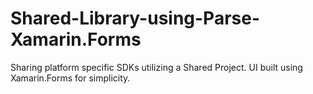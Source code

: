 Shared-Library-using-Parse-Xamarin.Forms
========================================

Sharing platform specific SDKs utilizing a Shared Project. UI built using Xamarin.Forms for simplicity.
